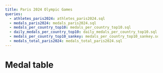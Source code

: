 ```yaml
---
title: Paris 2024 Olympic Games
queries:
  - athletes_paris2024: athletes_paris2024.sql
  - medals_paris2024: medals_paris2024.sql
  - medals_per_country_top10: medals_per_country_top10.sql
  - daily_medals_per_country_top10: daily_medals_per_country_top10.sql
  - medals_per_country_top10_sankey: medals_per_country_top10_sankey.sql
  - medals_total_paris2024: medals_total_paris2024.sql
---
```


# Medal table

<DataTable data={medals_total_paris2024} search=true>
  <Column id=flag contentType=image height=30px align=center />
	<Column id=country align=center />
	<Column id=gold_medal_count align=center title="Gold Medals" contentType=colorscale scaleColor=#FFD700 />
	<Column id=silver_medal_count align=center title="Silver Medals" contentType=colorscale scaleColor=#C0C0C0 />
  <Column id=bronze_medal_count align=center title="Bronze Medals" contentType=colorscale scaleColor=#CD7F32 />
	<Column id=total_medal_count align=center title="Total" />
</DataTable>